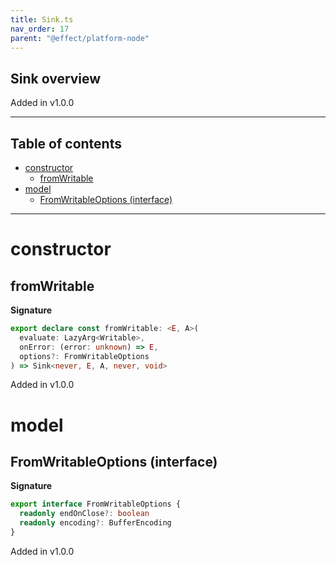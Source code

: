 ```yaml
---
title: Sink.ts
nav_order: 17
parent: "@effect/platform-node"
---
```


## Sink overview

Added in v1.0.0

---

<h2 class="text-delta">Table of contents</h2>

- [constructor](#constructor)
  - [fromWritable](#fromwritable)
- [model](#model)
  - [FromWritableOptions (interface)](#fromwritableoptions-interface)

---

# constructor

## fromWritable

**Signature**

```ts
export declare const fromWritable: <E, A>(
  evaluate: LazyArg<Writable>,
  onError: (error: unknown) => E,
  options?: FromWritableOptions
) => Sink<never, E, A, never, void>
```

Added in v1.0.0

# model

## FromWritableOptions (interface)

**Signature**

```ts
export interface FromWritableOptions {
  readonly endOnClose?: boolean
  readonly encoding?: BufferEncoding
}
```

Added in v1.0.0
